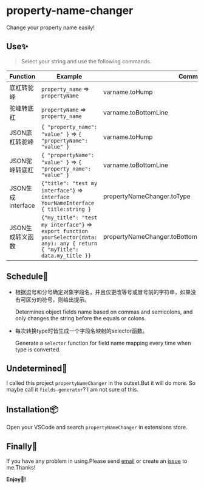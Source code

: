 # property-name-changer

Change your property name easily!

## Use:sparkles:
> Select your string and use the following commands.

Function | Example | Command | Keybindings
-|-|-|-
底杠转驼峰 | `property_name` => `propertyName` | varname.toHump | `ctrl+shift+1`
驼峰转底杠 | `propertyName` => `property_name` | varname.toBottomLine | `ctrl+shift+2`
JSON底杠转驼峰 | `{ "property_name": "value" }` => `{ "propertyName": "value" }` | varname.toHump | `ctrl+shift+3`
JSON驼峰转底杠 | `{ "propertyName": "value" }` => `{ "property_name": "value" }` | varname.toBottomLine | `ctrl+shift+4`
JSON生成interface | `{"title": "test my interface"}` => `interface YourNameInterface { title:string }` | propertyNameChanger.toType | `ctrl+i`
JSON生成转义函数 | `{"my_title": "test my interface"}` => `export function yourSelector(data: any): any { return { "myTitle": data.my_title }}` | propertyNameChanger.toBottomLineSelector(toHumpSelector) | `ctrl+shift+b(h)`

## Schedule:pencil:
- 根据逗号和分号确定对象字段名，并且仅更改等号或冒号前的字符串，如果没有可区分的符号，则给出提示。
  
  Determines object fields name based on commas and semicolons, and only changes the string before the equals or colons.

- 每次转换type时皆生成一个字段名映射的selector函数。
  
  Generate a `selector` function for field name mapping every time when type is converted.

## Undetermined:pushpin:
I called this project `propertyNameChanger` in the outset.But it will do more. So maybe call it `fields-generator`?
I am not sure of this.

## Installation:package:
Open your VSCode and search `propertyNameChanger` in extensions store.

## Finally:camera_flash:
If you have any problem in using.Please send [email](mailto:urnotzane@163.com) or create an [issue](https://github.com/urnotzane/property-name-changer/issues) to me.Thanks!

**Enjoy:see_no_evil:!**
